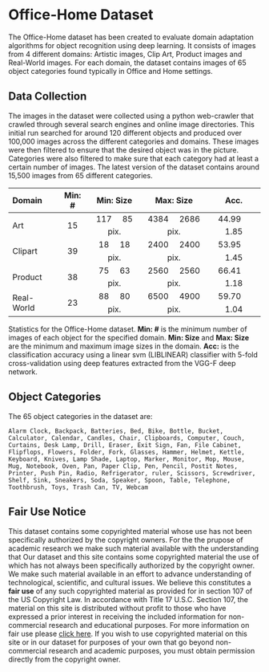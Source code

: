 <!--
---
layout: post
title: Office-Home Dataset
description: "Object Recognition dataset for domain adaptation experiments"
comments: false
---
-->


# Office-Home Dataset
The Office-Home dataset has been created to evaluate domain adaptation algorithms for object recognition using deep learning. It consists of images from 4 different domains: Artistic images, Clip Art, Product images and Real-World images. For each domain, the dataset contains images of 65 object categories found typically in Office and Home settings.

## Data Collection
The images in the dataset were collected using a python web-crawler that crawled through several search engines and online image directories. This initial run searched for around 120 different objects and produced over 100,000 images across the different categories and domains. These images were then filtered to ensure that the desired object was in the picture. Categories were also filtered to make sure that each category had at least a certain number of images. The latest version of the dataset contains around 15,500 images from 65 different categories.

| Domain     | Min: # |Min: Size              |Max: Size              |  Acc.         |
| :--------- |:------:|:-------------------:|:---------------------:|:-------------:|
| Art        | 15     | 117 <img src="https://rawgit.com/hemanthdv/officehome-dataset/master/svgs/bdbf342b57819773421273d508dba586.svg?invert_in_darkmode" align=middle width=12.78552pt height=19.17828pt/> 85 pix.|4384 <img src="https://rawgit.com/hemanthdv/officehome-dataset/master/svgs/bdbf342b57819773421273d508dba586.svg?invert_in_darkmode" align=middle width=12.78552pt height=19.17828pt/> 2686 pix. |44.99 <img src="https://rawgit.com/hemanthdv/officehome-dataset/master/svgs/f62db12f95e34116f1f1e827b2c64ce5.svg?invert_in_darkmode" align=middle width=12.78552pt height=19.17828pt/> 1.85 |
| Clipart    | 39     | 18 <img src="https://rawgit.com/hemanthdv/officehome-dataset/master/svgs/bdbf342b57819773421273d508dba586.svg?invert_in_darkmode" align=middle width=12.78552pt height=19.17828pt/> 18 pix. |2400 <img src="https://rawgit.com/hemanthdv/officehome-dataset/master/svgs/bdbf342b57819773421273d508dba586.svg?invert_in_darkmode" align=middle width=12.78552pt height=19.17828pt/> 2400 pix. |53.95 <img src="https://rawgit.com/hemanthdv/officehome-dataset/master/svgs/f62db12f95e34116f1f1e827b2c64ce5.svg?invert_in_darkmode" align=middle width=12.78552pt height=19.17828pt/> 1.45 |
| Product    | 38     | 75 <img src="https://rawgit.com/hemanthdv/officehome-dataset/master/svgs/bdbf342b57819773421273d508dba586.svg?invert_in_darkmode" align=middle width=12.78552pt height=19.17828pt/> 63 pix. |2560 <img src="https://rawgit.com/hemanthdv/officehome-dataset/master/svgs/bdbf342b57819773421273d508dba586.svg?invert_in_darkmode" align=middle width=12.78552pt height=19.17828pt/> 2560 pix. |66.41 <img src="https://rawgit.com/hemanthdv/officehome-dataset/master/svgs/f62db12f95e34116f1f1e827b2c64ce5.svg?invert_in_darkmode" align=middle width=12.78552pt height=19.17828pt/> 1.18 |
| Real-World | 23     | 88 <img src="https://rawgit.com/hemanthdv/officehome-dataset/master/svgs/bdbf342b57819773421273d508dba586.svg?invert_in_darkmode" align=middle width=12.78552pt height=19.17828pt/> 80 pix. |6500 <img src="https://rawgit.com/hemanthdv/officehome-dataset/master/svgs/bdbf342b57819773421273d508dba586.svg?invert_in_darkmode" align=middle width=12.78552pt height=19.17828pt/> 4900 pix. |59.70 <img src="https://rawgit.com/hemanthdv/officehome-dataset/master/svgs/f62db12f95e34116f1f1e827b2c64ce5.svg?invert_in_darkmode" align=middle width=12.78552pt height=19.17828pt/> 1.04 |

Statistics for the Office-Home dataset. **Min: #** is the minimum number of images of each object for the specified domain. **Min: Size** and **Max: Size** are the minimum and maximum image sizes in the domain. **Acc:** is the classification accuracy using a linear svm (LIBLINEAR) classifier with 5-fold cross-validation using deep features extracted from the VGG-F deep network.

## Object Categories
The 65 object categories in the dataset are:
```
Alarm Clock, Backpack, Batteries, Bed, Bike, Bottle, Bucket, Calculator, Calendar, Candles, Chair, Clipboards, Computer, Couch, Curtains, Desk Lamp, Drill, Eraser, Exit Sign, Fan, File Cabinet, Flipflops, Flowers, Folder, Fork, Glasses, Hammer, Helmet, Kettle, Keyboard, Knives, Lamp Shade, Laptop, Marker, Monitor, Mop, Mouse, Mug, Notebook, Oven, Pan, Paper Clip, Pen, Pencil, Postit Notes, Printer, Push Pin, Radio, Refrigerator, ruler, Scissors, Screwdriver, Shelf, Sink, Sneakers, Soda, Speaker, Spoon, Table, Telephone, Toothbrush, Toys, Trash Can, TV, Webcam
```

## Fair Use Notice
This dataset contains some copyrighted material whose use has not been specifically authorized by the copyright owners. For the the prupose of academic research we make such material available with the understanding that
Our dataset and this site contains some copyrighted material the use of which has not always been specifically authorized by the copyright owner. We make such material available in an effort to advance understanding of technological, scientific, and cultural issues. We believe this constitutes a __fair use__ of any such copyrighted material as provided for in section 107 of the US Copyright Law. In accordance with Title 17 U.S.C. Section 107, the material on this site is distributed without profit to those who have expressed a prior interest in receiving the included information for non-commercial research and educational purposes. For more information on fair use please [click here](https://www.law.cornell.edu/uscode/text/17/107 "Fair Use Notice"). If you wish to use copyrighted material on this site or in our dataset for purposes of your own that go beyond non-commercial research and academic purposes, you must obtain permission directly from the copyright owner.

